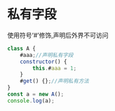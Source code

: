 # 私有字段

使用符号‘#’修饰,声明后外界不可访问
```js
class A {
    #aaa;//声明私有字段
    constructor() {
        this.#aaa = 1;
    }
    #get() {};//声明私有方法
}
const a = new A();
console.log(a);
```
